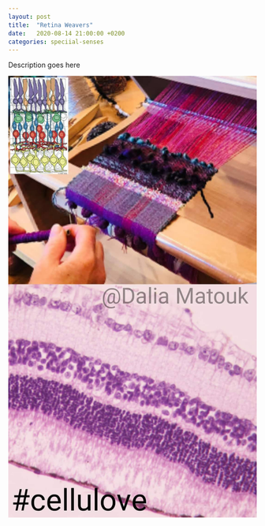 ```yaml
---
layout: post
title:  "Retina Weavers"
date:   2020-08-14 21:00:00 +0200
categories: speciial-senses
---
```


Description goes here

![Retina Weavers](./images/retina-weaver.jpg)